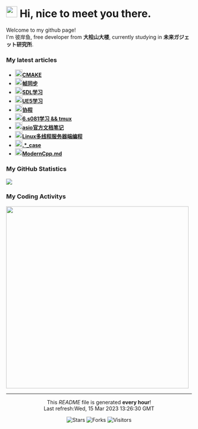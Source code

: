 <h1><img src="https://emojis.slackmojis.com/emojis/images/1563480763/5999/meow_party.gif?1563480763" width="30"/> Hi, nice to meet you there.</h1>

<p>Welcome to my github page! </br> I'm 彼岸鱼, free developer from <b>大桧山大楼</b>, currently studying in <b>未来ガジェット研究所</b>. </p>

<h3>My latest articles</h3>
<ul>
    <li>
      <a href="http:&#x2F;&#x2F;blog.lsmg.xyz&#x2F;2022&#x2F;05&#x2F;CPP-CMAKE&#x2F;"><b><img src="https://lsmg-img.oss-cn-beijing.aliyuncs.com/Mine/80px-Future_Gadget_Lab_logo.png" width="20" alt="new" />CMAKE</b></a>
    </li>
    <li>
      <a href="http:&#x2F;&#x2F;blog.lsmg.xyz&#x2F;2022&#x2F;05&#x2F;%E5%AD%A6%E4%B9%A0%E8%AE%B0%E5%BD%95-%E5%B8%A7%E5%90%8C%E6%AD%A5&#x2F;"><b><img src="https://lsmg-img.oss-cn-beijing.aliyuncs.com/Mine/80px-Future_Gadget_Lab_logo.png" width="20" alt="new" />帧同步</b></a>
    </li>
    <li>
      <a href="http:&#x2F;&#x2F;blog.lsmg.xyz&#x2F;2022&#x2F;05&#x2F;%E5%AD%A6%E4%B9%A0%E8%AE%B0%E5%BD%95-SDL2&#x2F;"><b><img src="https://lsmg-img.oss-cn-beijing.aliyuncs.com/Mine/80px-Future_Gadget_Lab_logo.png" width="20" alt="new" />SDL学习</b></a>
    </li>
    <li>
      <a href="http:&#x2F;&#x2F;blog.lsmg.xyz&#x2F;2022&#x2F;05&#x2F;UE5-%E4%BD%BF%E7%94%A8&#x2F;"><b><img src="https://lsmg-img.oss-cn-beijing.aliyuncs.com/Mine/80px-Future_Gadget_Lab_logo.png" width="20" alt="new" />UE5学习</b></a>
    </li>
    <li>
      <a href="http:&#x2F;&#x2F;blog.lsmg.xyz&#x2F;2022&#x2F;05&#x2F;CPP-%E5%8D%8F%E7%A8%8B&#x2F;"><b><img src="https://lsmg-img.oss-cn-beijing.aliyuncs.com/Mine/80px-Future_Gadget_Lab_logo.png" width="20" alt="new" />协程</b></a>
    </li>
    <li>
      <a href="http:&#x2F;&#x2F;blog.lsmg.xyz&#x2F;2022&#x2F;05&#x2F;%E5%AD%A6%E4%B9%A0%E8%AE%B0%E5%BD%95-6.s081&#x2F;"><b><img src="https://lsmg-img.oss-cn-beijing.aliyuncs.com/Mine/80px-Future_Gadget_Lab_logo.png" width="20" alt="new" />6.s081学习 &amp;&amp; tmux</b></a>
    </li>
    <li>
      <a href="http:&#x2F;&#x2F;blog.lsmg.xyz&#x2F;2022&#x2F;05&#x2F;%E5%AD%A6%E4%B9%A0%E8%AE%B0%E5%BD%95-asio%E5%AE%98%E6%96%B9%E6%96%87%E6%A1%A3%E7%AC%94%E8%AE%B0&#x2F;"><b><img src="https://lsmg-img.oss-cn-beijing.aliyuncs.com/Mine/80px-Future_Gadget_Lab_logo.png" width="20" alt="new" />asio官方文档笔记</b></a>
    </li>
    <li>
      <a href="http:&#x2F;&#x2F;blog.lsmg.xyz&#x2F;2022&#x2F;02&#x2F;%E8%AF%BB%E4%B9%A6%E8%AE%B0%E5%BD%95120-Linux%E5%A4%9A%E7%BA%BF%E7%A8%8B%E6%9C%8D%E5%8A%A1%E5%99%A8&#x2F;"><b><img src="https://lsmg-img.oss-cn-beijing.aliyuncs.com/Mine/80px-Future_Gadget_Lab_logo.png" width="20" alt="new" />Linux多线程服务器端编程</b></a>
    </li>
    <li>
      <a href="http:&#x2F;&#x2F;blog.lsmg.xyz&#x2F;2021&#x2F;07&#x2F;CPP-alias&#x2F;"><b><img src="https://lsmg-img.oss-cn-beijing.aliyuncs.com/Mine/80px-Future_Gadget_Lab_logo.png" width="20" alt="new" />.*_case</b></a>
    </li>
    <li>
      <a href="http:&#x2F;&#x2F;blog.lsmg.xyz&#x2F;2021&#x2F;05&#x2F;CPP-ModernCpp&#x2F;"><b><img src="https://lsmg-img.oss-cn-beijing.aliyuncs.com/Mine/80px-Future_Gadget_Lab_logo.png" width="20" alt="new" />ModernCpp.md</b></a>
    </li>
</ul>

<h3>My GitHub Statistics</h3>
<div>
  <a width="495" href="https://github.com/HiganFish">
      <img src="https://github-readme-stats.vercel.app/api?username=HiganFish&show_icons=true&count_private=true"/>
  </a>
</div>

<h3>My Coding Activitys</h3>
<div>
  <img width="495" src="https://wakatime.com/share/@971f1ecf-219c-4e11-9769-4acb9679f6a6/69032413-02a3-4ca6-ac82-b50f68fcecf1.png" />
</div>


------------
<p align="center">This <i>README</i> file is generated <b>every hour</b>!<br />Last refresh:Wed, 15 Mar 2023 13:26:30 GMT</p>
<p align="center">
  <img alt="Stars" src="https://img.shields.io/github/stars/HiganFish/LiveBroadcast?style=flat-square&labelColor=343b41"/>
  <img alt="Forks" src="https://img.shields.io/github/forks/HiganFish/LiveBroadcast?style=flat-square&labelColor=343b41"/>
  <img alt="Visitors" src="https://visitor-badge.glitch.me/badge?page_id=LiveBroadcast"/>
</p>